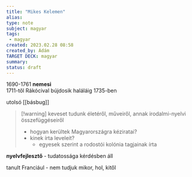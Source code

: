 ```yaml
---
title: "Mikes Kelemen"
alias: 
type: note
subject: magyar
tags:
 - magyar
created: 2023.02.28 08:58
created_by: Ádám
TARGET DECK: magyar
summary: 
status: draft
---
```

1690-1761
**nemesi**  
1711-től Rákócival bújdosik haláláig 1735-ben

utolsó [[básbug]]

>[!warning] keveset tudunk életéről, műveiről, annak irodalmi-nyelvi összefüggéseiről
>- hogyan kerültek Magyarországra kéziratai?
>- kinek írta leveleit?
>	- egyesek szerint a rodostói kolónia tagjainak írta

**nyelvfejlesztő** - tudatossága kérdésben áll

tanult Franciául - nem tudjuk mikor, hol, kitől